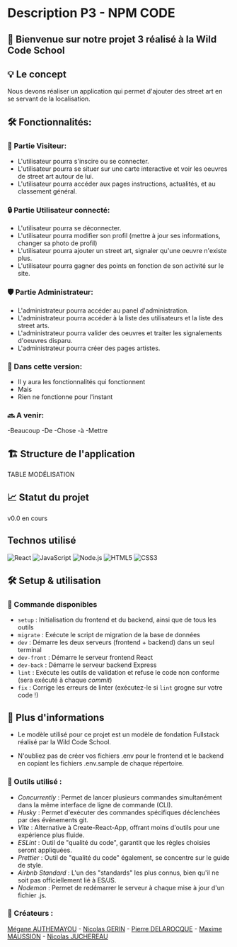 # Description P3 - NPM CODE

## 🚀 Bienvenue sur notre projet 3 réalisé à la Wild Code School <br>

## 💡 Le concept

Nous devons réaliser un application qui permet d'ajouter des street art en se servant de la localisation.

## 🛠️ Fonctionnalités:

### 👥 Partie Visiteur:

- L'utilisateur pourra s'inscire ou se connecter.
- L'utilisateur pourra se situer sur une carte interactive et voir les oeuvres de street art autour de lui.
- L'utilisateur pourra accéder aux pages instructions, actualités, et au classement général.

### 🔒 Partie Utilisateur connecté:

- L'utilisateur pourra se déconnecter.
- L'utilisateur pourra modifier son profil (mettre à jour ses informations, changer sa photo de profil)
- L'utilisateur pourra ajouter un street art, signaler qu'une oeuvre n'existe plus.
- L'utilisateur pourra gagner des points en fonction de son activité sur le site.

### 🛡️ Partie Administrateur:

- L'administrateur pourra accéder au panel d'administration.
- L'administrateur pourra accéder à la liste des utilisateurs et la liste des street arts.
- L'administrateur pourra valider des oeuvres et traiter les signalements d'oeuvres disparu.
- L'administrateur pourra créer des pages artistes.

### 📝 Dans cette version:

- Il y aura les fonctionnalités qui fonctionnent
- Mais
- Rien ne fonctionne pour l'instant

### 🔜 A venir:

-Beaucoup
-De
-Chose
-à
-Mettre

## 🏗️ Structure de l'application

TABLE MODÉLISATION

## 📈 Statut du projet

v0.0 en cours

## Technos utilisé

![React](https://img.shields.io/badge/-React-61DAFB?style=for-the-badge&logo=react&logoColor=white)
![JavaScript](https://img.shields.io/badge/-JavaScript-F7DF1E?style=for-the-badge&logo=javascript&logoColor=black)
![Node.js](https://img.shields.io/badge/Node.js-339933?style=for-the-badge&logo=node.js&logoColor=white)
![HTML5](https://img.shields.io/badge/-HTML5-E34F26?style=for-the-badge&logo=html5&logoColor=white)
![CSS3](https://img.shields.io/badge/-CSS3-1572B6?style=for-the-badge&logo=css3&logoColor=white)

## 🛠️ Setup & utilisation

### 📜 Commande disponibles

- `setup` : Initialisation du frontend et du backend, ainsi que de tous les outils
- `migrate` : Exécute le script de migration de la base de données
- `dev` : Démarre les deux serveurs (frontend + backend) dans un seul terminal
- `dev-front` : Démarre le serveur frontend React
- `dev-back` : Démarre le serveur backend Express
- `lint` : Exécute les outils de validation et refuse le code non conforme (sera exécuté à chaque _commit_)
- `fix` : Corrige les erreurs de linter (exécutez-le si `lint` grogne sur votre code !)

## 📄 Plus d'informations

- Le modèle utilisé pour ce projet est un modèle de fondation Fullstack réalisé par la Wild Code School.

- N'oubliez pas de créer vos fichiers .env pour le frontend et le backend en copiant les fichiers .env.sample de chaque répertoire.

### 🔧 Outils utilisé :

- _Concurrently_ : Permet de lancer plusieurs commandes simultanément dans la même interface de ligne de commande (CLI).
- _Husky_ : Permet d'exécuter des commandes spécifiques déclenchées par des événements git.
- _Vite_ : Alternative à Create-React-App, offrant moins d'outils pour une expérience plus fluide.
- _ESLint_ : Outil de "qualité du code", garantit que les règles choisies seront appliquées.
- _Prettier_ : Outil de "qualité du code" également, se concentre sur le guide de style.
- _Airbnb Standard_ : L'un des "standards" les plus connus, bien qu'il ne soit pas officiellement lié à ES/JS.
- _Nodemon_ : Permet de redémarrer le serveur à chaque mise à jour d'un fichier .js.

### 👥 Créateurs :

[Mégane AUTHEMAYOU](https://github.com/megmayou) - [Nicolas GERIN](https://github.com/NicoGER1) - [Pierre DELAROCQUE](https://github.com/PierreDelarocque) - [Maxime MAUSSION](https://github.com/XamTV) - [Nicolas JUCHEREAU](https://github.com/Nicolas-jchr)
